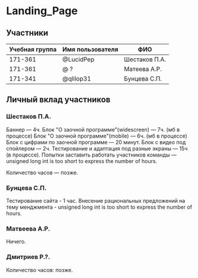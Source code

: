 # Landing_Page


## Участники

| Учебная группа | Имя пользователя | ФИО                      |
|----------------|------------------|--------------------------|
| 171-361        | @LucidPep        | Шестаков П.А.            |
| 171-361        | @ ?              | Матеева А.Р.             |
| 171-341        | @qlilop31        | Бунцева С.П.             |


## Личный вклад участников

### Шестаков П.А.
Баннер — 4ч.
Блок "О заочной программе"(widescreen) — 7ч. (мб в процессе)
Блок "О заочной программе"(mobile) — 6ч. (мб в процессе)
Блок с цифрами по заочной программе — 20 минут.
Блок с видео под спойлером — 2ч.
Тестирование и адаптация под разные экраны — 15ч (в процессе).
Попытки заставить работать участников команды — unsigned long int is too short to express the number of hours.

Количество часов — позже.

### Бунцева С.П.

Тестирование сайта - 1 час.
Внесение рациональных предложений на тему менджмента - unsigned long int is too short to express the number of hours.


### Матвеева А.Р.
Ничего.

### Дмитриев Р.?.

Количество часов: позже.

